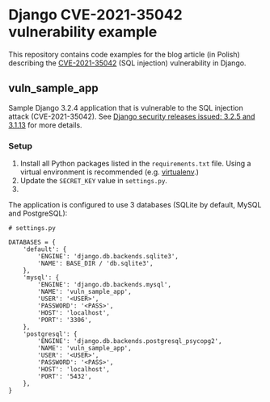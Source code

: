 # Django CVE-2021-35042 vulnerability example

This repository contains code examples for the blog article (in Polish) describing the [CVE-2021-35042](https://cve.mitre.org/cgi-bin/cvename.cgi?name=CVE-2021-35042) (SQL injection) vulnerability in Django.

## vuln_sample_app

Sample Django 3.2.4 application that is vulnerable to the SQL injection attack (CVE-2021-35042). See [Django security releases issued: 3.2.5 and 3.1.13](https://www.djangoproject.com/weblog/2021/jul/01/security-releases/) for more details.

### Setup

1. Install all Python packages listed in the `requirements.txt` file. Using a virtual environment is recommended (e.g. [virtualenv](https://virtualenv.pypa.io/en/latest/).)
2. Update the `SECRET_KEY` value in `settings.py`.
3. 

The application is configured to use 3 databases (SQLite by default, MySQL and PostgreSQL):

```
# settings.py

DATABASES = {
    'default': {
        'ENGINE': 'django.db.backends.sqlite3',
        'NAME': BASE_DIR / 'db.sqlite3',
    },
    'mysql': {
        'ENGINE': 'django.db.backends.mysql',
        'NAME': 'vuln_sample_app',
        'USER': '<USER>',
        'PASSWORD': '<PASS>',
        'HOST': 'localhost',
        'PORT': '3306',
    },
    'postgresql': {
        'ENGINE': 'django.db.backends.postgresql_psycopg2',
        'NAME': 'vuln_sample_app',
        'USER': '<USER>',
        'PASSWORD': '<PASS>',
        'HOST': 'localhost',
        'PORT': '5432',
    },
}
```

